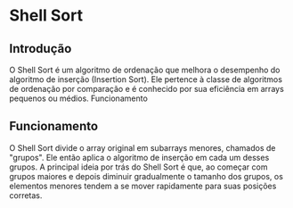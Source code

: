 # Shell Sort

## Introdução

O Shell Sort é um algoritmo de ordenação que melhora o desempenho do algoritmo de inserção (Insertion Sort). Ele pertence à classe de algoritmos de ordenação por comparação e é conhecido por sua eficiência em arrays pequenos ou médios.
Funcionamento

## Funcionamento

O Shell Sort divide o array original em subarrays menores, chamados de "grupos". Ele então aplica o algoritmo de inserção em cada um desses grupos. A principal ideia por trás do Shell Sort é que, ao começar com grupos maiores e depois diminuir gradualmente o tamanho dos grupos, os elementos menores tendem a se mover rapidamente para suas posições corretas.